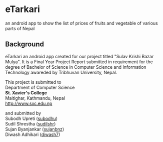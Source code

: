 eTarkari
========

an android app to show the list of prices of fruits and vegetable of various parts of Nepal

Background
----------
eTarkari an android app created for our project titled "Sulav Krishi Bazar Mulya". It is a Final Year Project Report submitted in requirement for the degree of Bachelor of Science in Computer Science and Information Technology awareded by Tribhuvan University, Nepal.

This project is submitted to <br>
Department of Computer Science<br>
<b>St. Xavier's College</b><br>
Maitighar, Kathmandu, Nepal<br>
http://www.sxc.edu.np

and submitted by<br>
Subodh Upreti (<a href="http://github.com/subodhu">subodhu</a>)<br>
Sudil Shrestha (<a href="http://github.com/sudilshr">sudilshr</a>)<br>
Sujan Byanjankar (<a href="http://githu.com/sujanbnz">sujanbnz</a>)<br>
Diwash Adhikari (<a href="http://githu.com/diwash7">diwash7</a>)<br>
